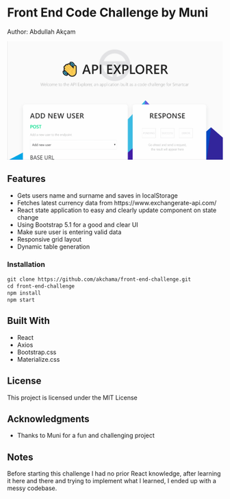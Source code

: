 # Front End Code Challenge by Muni 

Author: Abdullah Akçam

<img src='https://github.com/sanderhelleso/smartCarChallenge/blob/master/client/public/img/screenshots/video.gif' alt='GIF of application'>

## Features

<ul>
  <li>Gets users name and surname and saves in localStorage</li>
  <li>Fetches latest currency data from https://www.exchangerate-api.com/</li>
  <li>React state application to easy and clearly update component on state change</li>
  <li>Using Bootstrap 5.1 for a good and clear UI</li>
  <li>Make sure user is entering valid data</li>
  <li>Responsive grid layout</li>
  <li>Dynamic table generation</li>
</ul>

### Installation

```
git clone https://github.com/akchama/front-end-challenge.git
cd front-end-challenge
npm install
npm start
```

## Built With

* React
* Axios
* Bootstrap.css
* Materialize.css

## License

This project is licensed under the MIT License

## Acknowledgments

* Thanks to Muni for a fun and challenging project

## Notes

Before starting this challenge I had no prior React knowledge, after learning it here and there and trying to implement what I learned, I ended up with a messy codebase.
